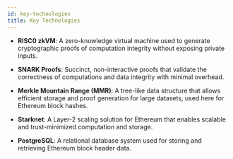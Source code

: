 ```yaml
---
id: key-technologies
title: Key Technologies
---
```


- **RISC0 zkVM**: A zero-knowledge virtual machine used to generate cryptographic proofs of computation integrity without exposing private inputs.

- **SNARK Proofs**: Succinct, non-interactive proofs that validate the correctness of computations and data integrity with minimal overhead.

- **Merkle Mountain Range (MMR)**: A tree-like data structure that allows efficient storage and proof generation for large datasets, used here for Ethereum block hashes.

- **Starknet**: A Layer-2 scaling solution for Ethereum that enables scalable and trust-minimized computation and storage.

- **PostgreSQL**: A relational database system used for storing and retrieving Ethereum block header data.
